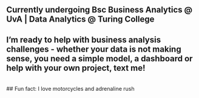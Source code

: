 

## Currently undergoing Bsc Business Analytics @ UvA | Data Analytics @ Turing College
## I’m ready to help with business analysis challenges - whether your data is not making sense, you need a simple model, a dashboard or help with your own project, text me!
<br>
## Fun fact: I love motorcycles and adrenaline rush

